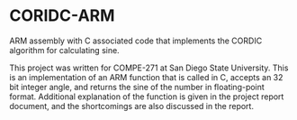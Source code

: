 # CORIDC-ARM
ARM assembly with C associated code that implements the CORDIC algorithm for calculating sine.

This project was written for COMPE-271 at San Diego State University. This is an implementation of an ARM function that is called in C, accepts an 32 bit integer angle, and returns the sine of the number in floating-point format. Additional explanation of the function is given in the project report document, and the shortcomings are also discussed in the report.
